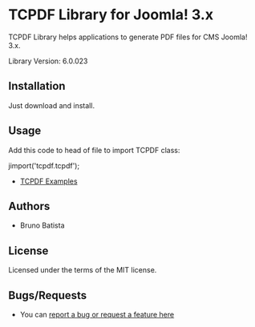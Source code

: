 TCPDF Library for Joomla! 3.x
=============================

TCPDF Library helps applications to generate PDF files for CMS Joomla! 3.x.

Library Version: 6.0.023

## Installation

Just download and install.

## Usage

Add this code to head of file to import TCPDF class:

jimport('tcpdf.tcpdf');

* [TCPDF Examples](http://www.tcpdf.org/examples.php)

## Authors

* Bruno Batista

## License

Licensed under the terms of the MIT license.

## Bugs/Requests

* You can [report a bug or request a feature here](http://github.com/joomlapro/lib_tcpdf/issues)